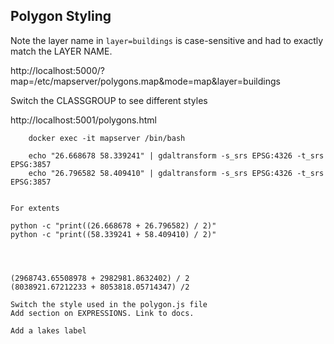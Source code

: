 ## Polygon Styling

Note the layer name in `layer=buildings` is case-sensitive and had to exactly match the LAYER NAME.

http://localhost:5000/?map=/etc/mapserver/polygons.map&mode=map&layer=buildings

Switch the CLASSGROUP to see different styles



http://localhost:5001/polygons.html


```
    docker exec -it mapserver /bin/bash

    echo "26.668678 58.339241" | gdaltransform -s_srs EPSG:4326 -t_srs EPSG:3857
    echo "26.796582 58.409410" | gdaltransform -s_srs EPSG:4326 -t_srs EPSG:3857


For extents

python -c "print((26.668678 + 26.796582) / 2)"
python -c "print((58.339241 + 58.409410) / 2)"




(2968743.65508978 + 2982981.8632402) / 2
(8038921.67212233 + 8053818.05714347) /2

Switch the style used in the polygon.js file
Add section on EXPRESSIONS. Link to docs.

Add a lakes label